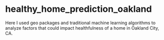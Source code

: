 # healthy_home_prediction_oakland
Here I used geo packages and traditional machine learning algorithms to analyze factors that could impact healthfulness of a home in Oakland City, CA.
